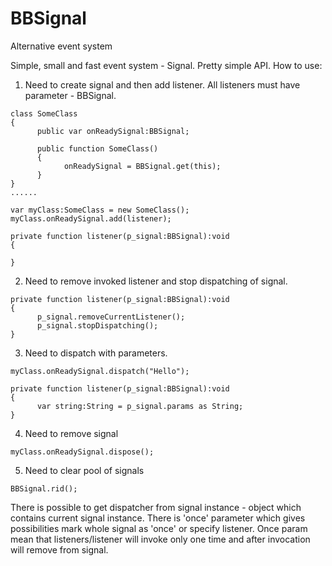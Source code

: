 BBSignal
========

Alternative event system

Simple, small and fast event system - Signal.
Pretty simple API.
How to use:

1) Need to create signal and then add listener.
All listeners must have parameter - BBSignal.

```actionscript3
class SomeClass
{
      public var onReadySignal:BBSignal;
      
      public function SomeClass()
      {
            onReadySignal = BBSignal.get(this);  
      }
}
......

var myClass:SomeClass = new SomeClass();
myClass.onReadySignal.add(listener);

private function listener(p_signal:BBSignal):void
{

}

```

2) Need to remove invoked listener and stop dispatching of signal.

```actionscript3
private function listener(p_signal:BBSignal):void
{
      p_signal.removeCurrentListener();
      p_signal.stopDispatching();
}

```

3) Need to dispatch with parameters.

```actionscript3
myClass.onReadySignal.dispatch("Hello");

private function listener(p_signal:BBSignal):void
{
      var string:String = p_signal.params as String;
}
```

4) Need to remove signal
```actionscript3
myClass.onReadySignal.dispose();
```

5) Need to clear pool of signals
```actionscript3
BBSignal.rid();
```

There is possible to get dispatcher from signal instance - object which contains current signal instance.
There is 'once' parameter which gives possibilities mark whole signal as 'once' or specify listener.
Once param mean that listeners/listener will invoke only one time and after invocation will remove from signal.